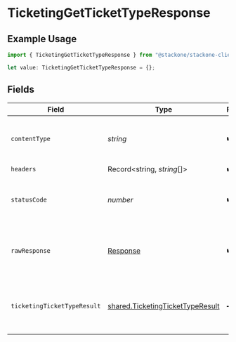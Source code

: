 # TicketingGetTicketTypeResponse

## Example Usage

```typescript
import { TicketingGetTicketTypeResponse } from "@stackone/stackone-client-ts/sdk/models/operations";

let value: TicketingGetTicketTypeResponse = {};
```

## Fields

| Field                                                                                       | Type                                                                                        | Required                                                                                    | Description                                                                                 |
| ------------------------------------------------------------------------------------------- | ------------------------------------------------------------------------------------------- | ------------------------------------------------------------------------------------------- | ------------------------------------------------------------------------------------------- |
| `contentType`                                                                               | *string*                                                                                    | :heavy_check_mark:                                                                          | HTTP response content type for this operation                                               |
| `headers`                                                                                   | Record<string, *string*[]>                                                                  | :heavy_check_mark:                                                                          | N/A                                                                                         |
| `statusCode`                                                                                | *number*                                                                                    | :heavy_check_mark:                                                                          | HTTP response status code for this operation                                                |
| `rawResponse`                                                                               | [Response](https://developer.mozilla.org/en-US/docs/Web/API/Response)                       | :heavy_check_mark:                                                                          | Raw HTTP response; suitable for custom response parsing                                     |
| `ticketingTicketTypeResult`                                                                 | [shared.TicketingTicketTypeResult](../../../sdk/models/shared/ticketingtickettyperesult.md) | :heavy_minus_sign:                                                                          | The ticket type with the given identifier was retrieved.                                    |